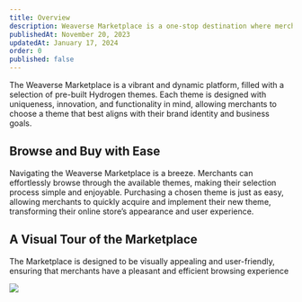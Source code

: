 ```yaml
---
title: Overview
description: Weaverse Marketplace is a one-stop destination where merchants can explore and purchase a multitude of pre-built Hydrogen themes.
publishedAt: November 20, 2023
updatedAt: January 17, 2024
order: 0
published: false
---
```


The Weaverse Marketplace is a vibrant and dynamic platform, filled with a selection of pre-built Hydrogen themes. Each
theme is designed with uniqueness, innovation, and functionality in mind, allowing merchants to choose a theme that best
aligns with their brand identity and business goals.

## Browse and Buy with Ease

Navigating the Weaverse Marketplace is a breeze. Merchants can effortlessly browse through the available themes, making
their selection process simple and enjoyable. Purchasing a chosen theme is just as easy, allowing merchants to quickly
acquire and implement their new theme, transforming their online store’s appearance and user experience.

## A Visual Tour of the Marketplace

The Marketplace is designed to be visually appealing and user-friendly, ensuring that merchants have a pleasant and
efficient browsing experience

![](https://downloads.intercomcdn.com/i/o/871258166/1e8afb35a0099b1b011176ae/Screen.png)
